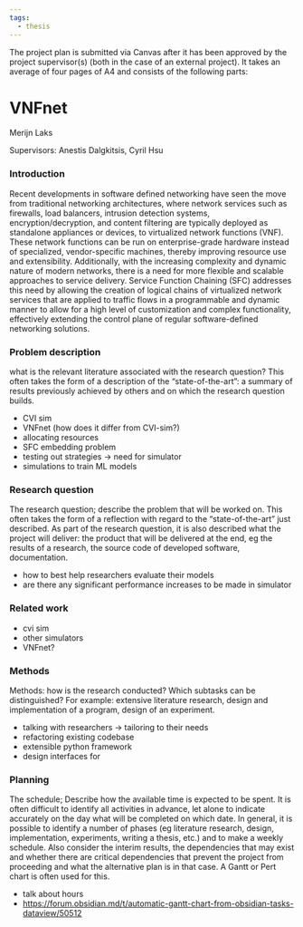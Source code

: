 ```yaml
---
tags:
  - thesis
---
```

The project plan is submitted via Canvas after it has been approved by the project supervisor(s) (both in the case of an external
project). It takes an average of four pages of A4 and consists of the following parts:

# VNFnet
Merijn Laks

Supervisors: Anestis Dalgkitsis, Cyril Hsu

### Introduction
Recent developments in software defined networking have seen the move from traditional networking architectures, where network services such as firewalls, load balancers, intrusion detection systems, encryption/decryption, and content filtering are typically deployed as standalone appliances or devices, to virtualized network functions (VNF). These network functions can be run on enterprise-grade hardware instead of specialized, vendor-specific machines, thereby improving resource use and extensibility. Additionally, with the increasing complexity and dynamic nature of modern networks, there is a need for more flexible and scalable approaches to service delivery. Service Function Chaining (SFC) addresses this need by allowing the creation of logical chains of virtualized network services that are applied to traffic flows in a programmable and dynamic manner to allow for a high level of customization and complex functionality, effectively extending the control plane of regular software-defined networking solutions.

### Problem description
what is the relevant literature associated with the research question? This often takes the form of a description of the “state-of-the-art”: a summary of results previously achieved by others and on which the research question builds.



- CVI sim
- VNFnet (how does it differ from CVI-sim?)
- allocating resources
- SFC embedding problem
- testing out strategies -> need for simulator
- simulations to train ML models

### Research question
The research question; describe the problem that will be worked on. This often takes the form of a reflection with regard to the “state-of-the-art” just described. As part of the research question, it is also described what the project will deliver: the product that will be delivered at the end, eg the results of a research, the source code of developed software, documentation.

- how to best help researchers evaluate their models
- are there any significant performance increases to be made in simulator


### Related work
- cvi sim
- other simulators
- VNFnet?


### Methods
Methods: how is the research conducted? Which subtasks can be distinguished? For example: extensive literature research, design and implementation of a program, design of an experiment.

- talking with researchers -> tailoring to their needs
- refactoring existing codebase
- extensible python framework
- design interfaces for 

### Planning
The schedule; Describe how the available time is expected to be spent. It is often difficult to identify all activities in advance, let alone to indicate accurately on the day what will be completed on which date. In general, it is possible to identify a number of phases (eg literature research, design,
implementation, experiments, writing a thesis, etc.) and to make a weekly schedule.
Also consider the interim results, the dependencies that may exist and whether there are critical dependencies that prevent the project from proceeding and what the alternative plan is in that case. A Gantt or Pert chart is often used for this.

- talk about hours
- https://forum.obsidian.md/t/automatic-gantt-chart-from-obsidian-tasks-dataview/50512
